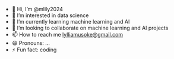 - 👋 Hi, I’m @mlily2024
- 👀 I’m interested in data science
- 🌱 I’m currently learning machine learning and AI
- 💞️ I’m looking to collaborate on machine learning and AI projects 
- 📫 How to reach me lylliamusoke@gmail.com
- 😄 Pronouns: ...
- ⚡ Fun fact: coding

<!---
mlily2024/mlily2024 is a ✨ special ✨ repository because its `README.md` (this file) appears on your GitHub profile.
You can click the Preview link to take a look at your changes.
--->
